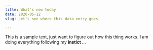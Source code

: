```yaml
---
title: What's new today
date: 2020-05-12
slug: Let's see where this data entry goes

---
```

This is a sample text, just want to figure out how this thing works. I am doing everything following my **instict** ...